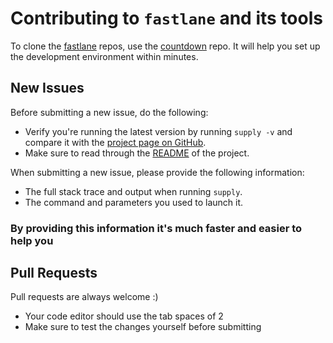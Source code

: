 # Contributing to `fastlane` and its tools

To clone the [fastlane](https://fastlane.tools) repos, use the [countdown](https://github.com/fastlane/countdown) repo. It will help you set up the development environment within minutes.

## New Issues

Before submitting a new issue, do the following:

- Verify you're running the latest version by running `supply -v` and compare it with the [project page on GitHub](https://github.com/fastlane/supply).
- Make sure to read through the [README](https://github.com/fastlane/supply) of the project.


When submitting a new issue, please provide the following information:

- The full stack trace and output when running `supply`.
- The command and parameters you used to launch it.

### By providing this information it's much faster and easier to help you


## Pull Requests

Pull requests are always welcome :) 

- Your code editor should use the tab spaces of 2
- Make sure to test the changes yourself before submitting

